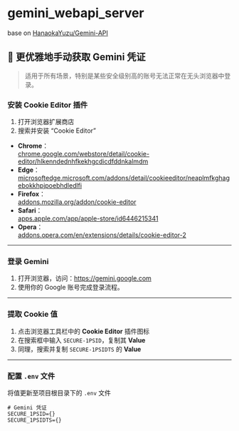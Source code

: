 # gemini_webapi_server

base on [HanaokaYuzu/Gemini-API](https://github.com/HanaokaYuzu/Gemini-API)


## 🚀 更优雅地手动获取 Gemini 凭证

> 适用于所有场景，特别是某些安全级别高的账号无法正常在无头浏览器中登录。


### 安装 Cookie Editor 插件

1. 打开浏览器扩展商店  
2. 搜索并安装 “Cookie Editor”  

- **Chrome**：  
  [chrome.google.com/webstore/detail/cookie-editor/hlkenndednhfkekhgcdicdfddnkalmdm](https://chrome.google.com/webstore/detail/cookie-editor/hlkenndednhfkekhgcdicdfddnkalmdm)  
- **Edge**：  
  [microsoftedge.microsoft.com/addons/detail/cookieeditor/neaplmfkghagebokkhpjpoebhdledlfi](https://microsoftedge.microsoft.com/addons/detail/cookieeditor/neaplmfkghagebokkhpjpoebhdledlfi)  
- **Firefox**：  
  [addons.mozilla.org/addon/cookie-editor](https://addons.mozilla.org/addon/cookie-editor)  
- **Safari**：  
  [apps.apple.com/app/apple-store/id6446215341](https://apps.apple.com/app/apple-store/id6446215341)  
- **Opera**：  
  [addons.opera.com/en/extensions/details/cookie-editor-2](https://addons.opera.com/en/extensions/details/cookie-editor-2)  

---

### 登录 Gemini

1. 打开浏览器，访问：https://gemini.google.com  
2. 使用你的 Google 账号完成登录流程。

---

### 提取 Cookie 值

1. 点击浏览器工具栏中的 **Cookie Editor** 插件图标  
2. 在搜索框中输入 `SECURE-1PSID`，复制其 **Value**  
3. 同理，搜索并复制 `SECURE-1PSIDTS` 的 **Value**

---

### 配置 `.env` 文件

将值更新至项目根目录下的 `.env` 文件

```dotenv
# Gemini 凭证
SECURE_1PSID={}
SECURE_1PSIDTS={}
````
